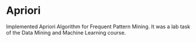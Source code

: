 # Apriori
Implemented Apriori Algorithm for Frequent Pattern Mining. It was a lab task of the Data Mining and Machine Learning course.
